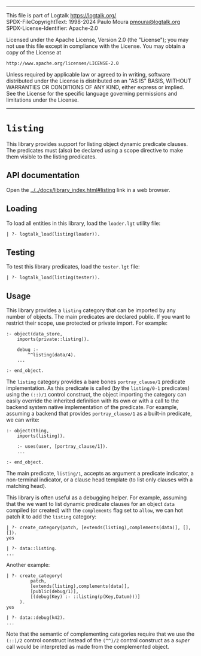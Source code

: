 ________________________________________________________________________

This file is part of Logtalk <https://logtalk.org/>  
SPDX-FileCopyrightText: 1998-2024 Paulo Moura <pmoura@logtalk.org>  
SPDX-License-Identifier: Apache-2.0

Licensed under the Apache License, Version 2.0 (the "License");
you may not use this file except in compliance with the License.
You may obtain a copy of the License at

    http://www.apache.org/licenses/LICENSE-2.0

Unless required by applicable law or agreed to in writing, software
distributed under the License is distributed on an "AS IS" BASIS,
WITHOUT WARRANTIES OR CONDITIONS OF ANY KIND, either express or implied.
See the License for the specific language governing permissions and
limitations under the License.
________________________________________________________________________


`listing`
=========

This library provides support for listing object dynamic predicate clauses.
The predicates must (also) be declared using a scope directive to make them
visible to the listing predicates.


API documentation
-----------------

Open the [../../docs/library_index.html#listing](../../docs/library_index.html#listing)
link in a web browser.


Loading
-------

To load all entities in this library, load the `loader.lgt` utility file:

	| ?- logtalk_load(listing(loader)).


Testing
-------

To test this library predicates, load the `tester.lgt` file:

	| ?- logtalk_load(listing(tester)).


Usage
-----

This library provides a `listing` category that can be imported by any number
of objects. The main predicates are declared public. If you want to restrict
their scope, use protected or private import. For example:

	:- object(data_store,
		imports(private::listing)).

		debug :-
			^^listing(data/4).
		...

	:- end_object.

The `listing` category provides a bare bones `portray_clause/1` predicate
implementation. As this predicate is called (by the `listing/0-1` predicates)
using the `(::)/1` control construct, the object importing the category can
easily override the inherited definition with its own or with a call to the
backend system native implementation of the predicate. For example, assuming
a backend that provides `portray_clause/1` as a built-in predicate, we can
write:

	:- object(thing,
		imports(listing)).

		:- uses(user, [portray_clause/1]).
		...

	:- end_object.

The main predicate, `listing/1`, accepts as argument a predicate indicator,
a non-terminal indicator, or a clause head template (to list only clauses
with a matching head).

This library is often useful as a debugging helper. For example, assuming
that the we want to list dynamic predicate clauses for an object `data`
compiled (or created) with the `complements` flag set to `allow`, we can
hot patch it to add the `listing` category:

	| ?- create_category(patch, [extends(listing),complements(data)], [], []).
	yes

	| ?- data::listing.
	...

Another example:

	| ?- create_category(
	         patch,
	         [extends(listing),complements(data)],
	         [public(debug/1)],
	         [(debug(Key) :- ::listing(p(Key,Datum)))]
	     ).
	yes

	| ?- data::debug(k42).
	...

Note that the semantic of complementing categories require that we use the
`(::)/2` control construct instead of the `(^^)/2` control construct as a
_super_ call would be interpreted as made from the complemented object.
